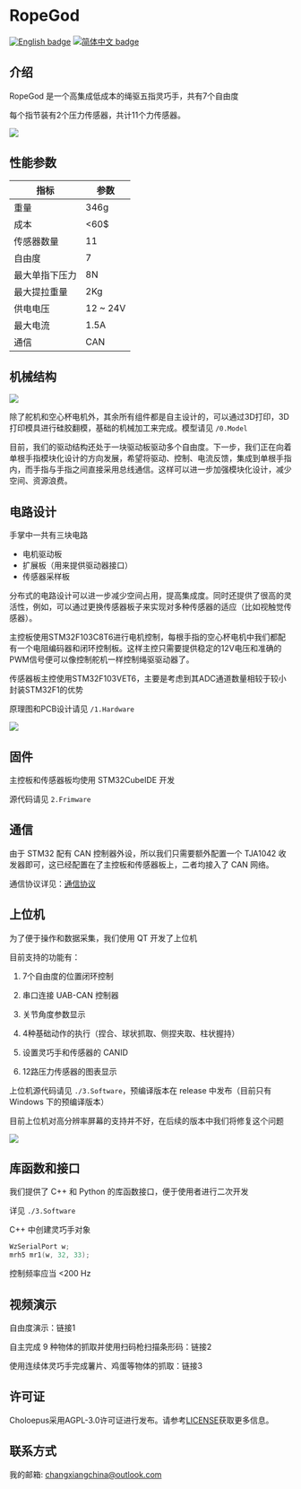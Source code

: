 # RopeGod
[![English badge](https://img.shields.io/badge/%E8%8B%B1%E6%96%87-English-blue)](./README.md)
[![简体中文 badge](https://img.shields.io/badge/%E7%AE%80%E4%BD%93%E4%B8%AD%E6%96%87-Simplified%20Chinese-green)](./README-zh_cn.md)

## 介绍
RopeGod 是一个高集成低成本的绳驱五指灵巧手，共有7个自由度

每个指节装有2个压力传感器，共计11个力传感器。

![](4.Docs/Image/ropegod.jpg)

## 性能参数

| 指标               | 参数      |
|--------------------|-----------|
| 重量               | 346g      |
| 成本               | <60$      |
| 传感器数量         | 11        |
| 自由度             | 7         |
| 最大单指下压力     | 8N        |
| 最大提拉重量       | 2Kg       |
| 供电电压           | 12 ~ 24V  |
| 最大电流           | 1.5A      |
| 通信               | CAN       |

## 机械结构

![](4.Docs/Image/machine_structure.jpg)

除了舵机和空心杯电机外，其余所有组件都是自主设计的，可以通过3D打印，3D打印模具进行硅胶翻模，基础的机械加工来完成。模型请见 `/0.Model`

目前，我们的驱动结构还处于一块驱动板驱动多个自由度。下一步，我们正在向着单根手指模块化设计的方向发展，希望将驱动、控制、电流反馈，集成到单根手指内，而手指与手指之间直接采用总线通信。这样可以进一步加强模块化设计，减少空间、资源浪费。

## 电路设计

手掌中一共有三块电路

- 电机驱动板
- 扩展板（用来提供驱动器接口）
- 传感器采样板

分布式的电路设计可以进一步减少空间占用，提高集成度。同时还提供了很高的灵活性，例如，可以通过更换传感器板子来实现对多种传感器的适应（比如视触觉传感器）。

主控板使用STM32F103C8T6进行电机控制，每根手指的空心杯电机中我们都配有一个电阻编码器和闭环控制板。这样主控只需要提供稳定的12V电压和准确的PWM信号便可以像控制舵机一样控制绳驱驱动器了。

传感器板主控使用STM32F103VET6，主要是考虑到其ADC通道数量相较于较小封装STM32F1的优势

原理图和PCB设计请见 `/1.Hardware`

![](4.Docs/Image/pcb123.png)

## 固件

主控板和传感器板均使用 STM32CubeIDE 开发

源代码请见 `2.Frimware`

## 通信

由于 STM32 配有 CAN 控制器外设，所以我们只需要额外配置一个 TJA1042 收发器即可，这已经配置在了主控板和传感器板上，二者均接入了 CAN 网络。

通信协议详见：[通信协议](./4.Docs/)

## 上位机

为了便于操作和数据采集，我们使用 QT 开发了上位机

目前支持的功能有：

1. 7个自由度的位置闭环控制

2. 串口连接 UAB-CAN 控制器

3. 关节角度参数显示

4. 4种基础动作的执行（捏合、球状抓取、侧捏夹取、柱状握持）

5. 设置灵巧手和传感器的 CANID

6. 12路压力传感器的图表显示

上位机源代码请见 `./3.Software`，预编译版本在 release 中发布（目前只有 Windows 下的预编译版本）

目前上位机对高分辨率屏幕的支持并不好，在后续的版本中我们将修复这个问题

![](./4.Docs/Image/upper.png)

## 库函数和接口

我们提供了 C++ 和 Python 的库函数接口，便于使用者进行二次开发

详见 `./3.Software`

C++ 中创建灵巧手对象

```cpp
WzSerialPort w;
mrh5 mr1(w, 32, 33); 
```

控制频率应当 <200 Hz

## 视频演示

自由度演示：链接1

自主完成 9 种物体的抓取并使用扫码枪扫描条形码：链接2

使用连续体灵巧手完成薯片、鸡蛋等物体的抓取：链接3

## 许可证

Choloepus采用AGPL-3.0许可证进行发布。请参考[LICENSE](https://github.com/CassiusXiang/Choloepus/blob/main/LICENSE)获取更多信息。

## 联系方式

我的邮箱: changxiangchina@outlook.com
